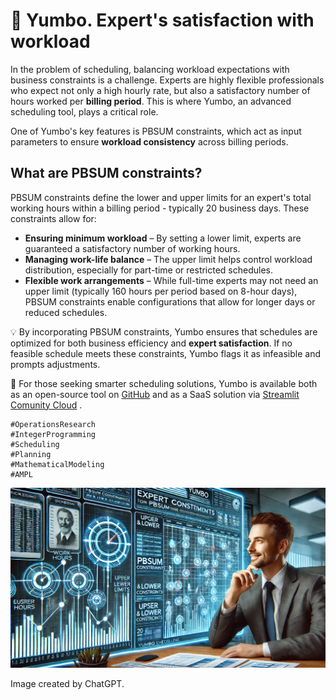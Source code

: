 # 📅 Yumbo. Expert's satisfaction with workload


In the problem of scheduling, balancing workload expectations with business constraints is a challenge. Experts are highly flexible professionals who expect not only a high hourly rate, but also a satisfactory number of hours worked per **billing period**. This is where Yumbo, an advanced scheduling tool, plays a critical role.

One of Yumbo's key features is PBSUM constraints, which act as input parameters to ensure **workload consistency** across billing periods.


## What are PBSUM constraints?
PBSUM constraints define the lower and upper limits for an expert's total working hours within a billing period - typically 20 business days. 
These constraints allow for:
- **Ensuring minimum workload** – By setting a lower limit, experts are guaranteed a satisfactory number of working hours.
- **Managing work-life balance** – The upper limit helps control workload distribution, especially for part-time or restricted schedules.
- **Flexible work arrangements** – While full-time experts may not need an upper limit (typically 160 hours per period based on 8-hour days), PBSUM constraints enable configurations that allow for longer days or reduced schedules.



💡 By incorporating PBSUM constraints, Yumbo ensures that schedules are optimized for both business efficiency and **expert satisfaction**. If no feasible schedule meets these constraints, Yumbo flags it as infeasible and prompts adjustments.


🔗 For those seeking smarter scheduling solutions, Yumbo is available both as an open-source tool on [GitHub](https://github.com/romz-pl/yumbo/) and as a SaaS solution via [Streamlit Comunity Cloud](https://yumbo-ampl.streamlit.app/) .


```
#OperationsResearch
#IntegerProgramming
#Scheduling
#Planning
#MathematicalModeling
#AMPL
```


![Yumbo. Expert's satisfaction with workload](./img.webp)

Image created by ChatGPT.

